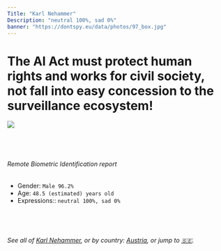 ```yaml
---
Title: "Karl Nehammer"
Description: "neutral 100%, sad 0%"
banner: "https://dontspy.eu/data/photos/97_box.jpg"
---
```


# The AI Act must protect human rights and works for civil society, not fall into easy concession to the surveillance ecosystem!

<link rel="stylesheet" type="text/css" href="/css/blog.css" />

<div class="is-fake" hidden>

_This is a **fake picture**_, we collect these anyway [because the AI Act](why-deepfake) negotiation moves in a way that would create more mess in our lives! for a longer explanation, read [The Dual Threat: How Losing the Biometric Battle Fuels Deepfake Proliferation](/blog/the-dual-threat-how-losing-the-biometric-battle-fuels-deepfake-proliferation/)

</div>

<!-- <img src="https://dontspy.eu/data/photos/54_box.jpg" /> -->
<img src="https://dontspy.eu/data/photos/97_box.jpg" />

## <br>

###### Remote Biometric Identification report

* <span class="label">Gender:</span> `Male 96.2%`
* <span class="label">Age:</span> `48.5 (estimated) years old`
* <span class="label">Expressions::</span> `neutral 100%, sad 0%`

## <br>

###### See all of [Karl Nehammer](/policymaker#Karl%20Nehammer), or by country: [Austria](/country#Austria), or jump to [🇸🇪](/x/233).

## <br>